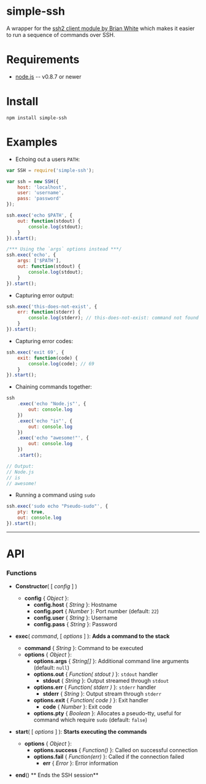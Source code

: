 # simple-ssh

A wrapper for the [ssh2 client module by Brian White][1] which makes it easier to run a sequence of commands over SSH.

# Requirements

* [node.js][2] -- v0.8.7 or newer

# Install

    npm install simple-ssh

# Examples

* Echoing out a users `PATH`:

```javascript
var SSH = require('simple-ssh');

var ssh = new SSH({
    host: 'localhost',
    user: 'username',
    pass: 'password'
});

ssh.exec('echo $PATH', {
    out: function(stdout) {
        console.log(stdout);
    }
}).start();

/*** Using the `args` options instead ***/
ssh.exec('echo', {
    args: ['$PATH'],
    out: function(stdout) {
        console.log(stdout);
    }
}).start();
```

* Capturing error output:

```javascript
ssh.exec('this-does-not-exist', {
    err: function(stderr) {
        console.log(stderr); // this-does-not-exist: command not found
    }
}).start();
```

* Capturing error codes:

```javascript
ssh.exec('exit 69', {
    exit: function(code) {
        console.log(code); // 69
    }
}).start();
```

* Chaining commands together:

```javascript
ssh
    .exec('echo "Node.js"', {
        out: console.log
    })
    .exec('echo "is"', {
        out: console.log
    })
    .exec('echo "awesome!"', {
        out: console.log
    })
    .start();

// Output:
// Node.js
// is
// awesome!
```

* Running a command using `sudo`

```javascript
ssh.exec('sudo echo "Pseudo-sudo"', {
    pty: true,
    out: console.log
}).start();
```

----------

# API

### Functions

* **Constructor**( [ _config_ ] )
    * **config** { _Object_ }:
        * **config.host** {  _String_ }: Hostname
        * **config.port** { _Number_ }: Port number (default: `22`)
        * **config.user** { _String_ }: Username
        * **config.pass** { _String_ }: Password
* **exec**( _command_, [ _options_ ] ): **Adds a command to the stack**
    * **command** { _String_ }: Command to be executed
    * **options** { _Object_ }:
        * **options.args** { _String[]_ }: Additional command line arguments (default: `null`)
        * **options.out** { _Function( stdout )_ }: `stdout` handler
            * **stdout** { _String_ }: Output streamed through `stdout`
        * **options.err** { _Function( stderr )_ }: `stderr` handler
            * **stderr** { _String_ }: Output stream through `stderr`
        * **options.exit** { _Function( code )_ }: Exit handler
            * **code** { _Number_ }: Exit code
        * **options.pty** { _Boolean_ }: Allocates a pseudo-tty, useful for command which require `sudo` (default: `false`)
* **start**( [ _options_ ] ): **Starts executing the commands**
    * **options** { _Object_ }:
        * **options.success** { _Function()_ }: Called on successful connection
        * **options.fail** { _Function(err)_ }: Called if the connection failed
            * **err** { _Error_ }: Error information
* **end**() ** Ends the SSH session**


  [1]: https://github.com/mscdex/ssh2
  [2]: http://nodejs.org